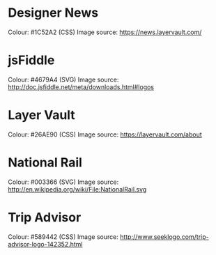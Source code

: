 # Designer News

Colour: #1C52A2 (CSS)
Image source: https://news.layervault.com/

# jsFiddle

Colour: #4679A4 (SVG)
Image source: http://doc.jsfiddle.net/meta/downloads.html#logos

# Layer Vault

Colour: #26AE90 (CSS)
Image source: https://layervault.com/about

# National Rail

Colour: #003366 (SVG)
Image source: http://en.wikipedia.org/wiki/File:NationalRail.svg

# Trip Advisor

Colour: #589442 (CSS)
Image source: http://www.seeklogo.com/trip-advisor-logo-142352.html